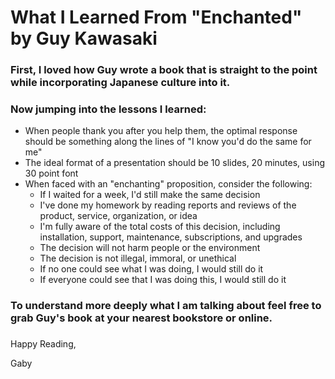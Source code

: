 # What I Learned From "Enchanted" by Guy Kawasaki

### First, I loved how Guy wrote a book that is straight to the point while incorporating Japanese culture into it. 

### Now jumping into the lessons I learned: 
- When people thank you after you help them, the optimal response should be something along the lines of "I know you'd do the same for me"
- The ideal format of a presentation should be 10 slides, 20 minutes, using 30 point font
- When faced with an "enchanting" proposition, consider the following:
  - If I waited for a week, I'd still make the same decision
  - I've done my homework by reading reports and reviews of the product, service, organization, or idea
  - I'm fully aware of the total costs of this decision, including installation, support, maintenance, subscriptions, and upgrades
  - The decision will not harm people or the environment
  - The decision is not illegal, immoral, or unethical
  - If no one could see what I was doing, I would still do it
  - If everyone could see that I was doing this, I would still do it

 ### To understand more deeply what I am talking about feel free to grab Guy's book at your nearest bookstore or online.

 ### 
 Happy Reading, 
 
 Gaby
